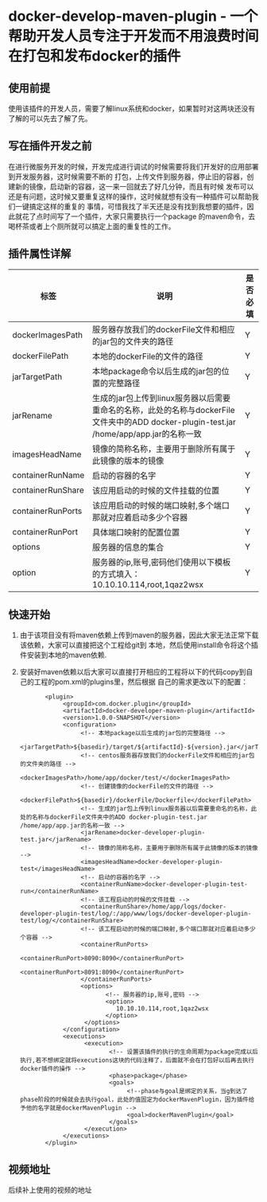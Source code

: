 # docker-develop-maven-plugin - 一个帮助开发人员专注于开发而不用浪费时间在打包和发布docker的插件
## 使用前提
使用该插件的开发人员，需要了解linux系统和docker，如果暂时对这两块还没有了解的可以先去了解了先。
## 写在插件开发之前
在进行微服务开发的时候，开发完成进行调试的时候需要将我们开发好的应用部署到开发服务器，这时候需要不断的
打包，上传文件到服务器，停止旧的容器，创建新的镜像，启动新的容器，这一来一回就去了好几分钟，而且有时候
发布可以还是有问题，这时候又要重复这样的操作，这时候就想有没有一种插件可以帮助我们一键搞定这样的重复的
事情，可惜我找了半天还是没有找到我想要的插件，因此就花了点时间写了一个插件，大家只需要执行一个package
的maven命令，去喝杯茶或者上个厕所就可以搞定上面的重复性的工作。
## 插件属性详解
标签 | 说明 | 是否必填
---- | ---- | -------
dockerImagesPath | 服务器存放我们的dockerFile文件和相应的jar包的文件夹的路径 | Y
dockerFilePath | 本地的dockerFile的文件的路径 | Y
jarTargetPath | 本地package命令以后生成的jar包的位置的完整路径 | Y
jarRename | 生成的jar包上传到linux服务器以后需要重命名的名称，此处的名称与dockerFile文件夹中的ADD docker-plugin-test.jar /home/app/app.jar的名称一致 | Y
imagesHeadName | 镜像的简称名称，主要用于删除所有属于此镜像的版本的镜像 | Y
containerRunName | 启动的容器的名字 | Y
containerRunShare | 该应用启动的时候的文件挂载的位置 | Y
containerRunPorts | 该应用启动的时候的端口映射,多个端口那就对应着启动多少个容器 | Y
containerRunPort | 具体端口映射的配置位置 | Y
options | 服务器的信息的集合 | Y
option | 服务器的ip,账号,密码他们使用以下模板的方式填入： 10.10.10.114,root,1qaz2wsx | Y
## 快速开始
1. 由于该项目没有将maven依赖上传到maven的服务器，因此大家无法正常下载该依赖，大家可以直接把这个工程给git到
本地，然后使用install命令将这个插件安装到本地的maven依赖.
2. 安装好maven依赖以后大家可以直接打开相应的工程将以下的代码copy到自己的工程的pom.xml的plugins里，然后根据
自己的需求更改以下的配置：
 
              <plugin>
                   <groupId>com.docker.plugin</groupId>
                   <artifactId>docker-developer-maven-plugin</artifactId>
                   <version>1.0.0-SNAPSHOT</version>
                   <configuration>
                        <!-- 本地package以后生成的jar包的完整路径 -->
                        <jarTargetPath>${basedir}/target/${artifactId}-${version}.jar</jarTargetPath>
                        <!-- centos服务器存放我们的dockerFile文件和相应的jar包的文件夹的路径 -->
                        <dockerImagesPath>/home/app/docker/test/</dockerImagesPath>
                        <!-- 创建镜像的dockerFile的文件的路径 -->
                        <dockerFilePath>${basedir}/dockerFile/Dockerfile</dockerFilePath>
                        <!-- 生成的jar包上传到linux服务器以后需要重命名的名称，此处的名称与dockerFile文件夹中的ADD docker-plugin-test.jar /home/app/app.jar的名称一致 -->
                        <jarRename>docker-developer-plugin-test.jar</jarRename>
                        <!-- 镜像的简称名称，主要用于删除所有属于此镜像的版本的镜像 -->
                        <imagesHeadName>docker-developer-plugin-test</imagesHeadName>
                        <!-- 启动的容器的名字 -->
                        <containerRunName>docker-developer-plugin-test-run</containerRunName>
                        <!-- 该工程启动的时候的文件挂载 -->
                        <containerRunShare>/home/app/logs/docker-developer-plugin-test/log/:/app/www/logs/docker-developer-plugin-test/log/</containerRunShare>
                        <!-- 该工程启动的时候的端口映射,多个端口那就对应着启动多少个容器 -->
                        <containerRunPorts>
                              <containerRunPort>8090:8090</containerRunPort>
                              <containerRunPort>8091:8090</containerRunPort>
                        </containerRunPorts>
                        <options>
                               <!-- 服务器的ip,账号,密码 -->
                               <option>
                                  10.10.10.114,root,1qaz2wsx
                               </option>
                         </options>
                   </configuration>
                   <executions>
                         <execution>
                                <!-- 设置该插件的执行的生命周期为package完成以后执行,若不想绑定就将executions这块的代码注释了，后面就不会在打包好以后再去执行docker插件的操作 -->
                                <phase>package</phase>
                                <goals>
                                     <!--phase与goal是绑定的关系，当g到达了phase阶段的时候就会去执行goal，此处的值固定为dockerMavenPlugin，因为插件给予他的名字就是dockerMavenPlugin -->
                                     <goal>dockerMavenPlugin</goal>
                                </goals>
                         </execution>
                   </executions>
              </plugin>
## 视频地址
后续补上使用的视频的地址